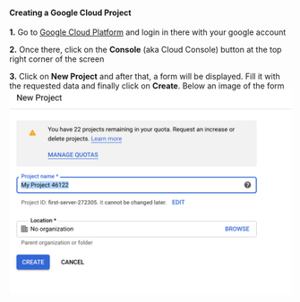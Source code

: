 #### Creating a Google Cloud Project

**1.** Go to [Google Cloud Platform](https://cloud.google.com/) and login in there with your google account

**2.** Once there, click on the **Console** (aka Cloud Console) button at the top right corner of the screen

**3.** Click on **New Project** and after that, a form will be displayed. Fill it with the requested data and
finally click on **Create**. Below an image of the form
![](images/creatingProject-1.png)
